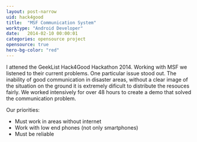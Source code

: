 ```yaml
---
layout: post-narrow
uid: hack4good
title:  "MSF Communication System"
worktype: "Android Developer"
date:   2014-02-10 00:00:01
categories: opensource project
opensource: true
hero-bg-color: "red"
---
```

<div class="narrow-section">
	<p>I attened the GeekList Hack4Good Hackathon 2014. Working with MSF we listened to their current problems. One particular issue stood out. The inability of good communication in disaster areas, without a clear image of the situation on the ground it is extremely dificult to distribute the resouces fairly. We worked intensively for over 48 hours to create a demo that solved the communication problem.</p>
	<p>Our priorities:<ul>
		<li>Must work in areas without internet</li>
		<li>Work with low end phones (not only smartphones)</li>
		<li>Must be reliable</li>
	</ul></p>
</div>